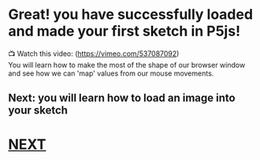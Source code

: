 # Great! you have successfully loaded and made your first sketch in P5js!
:tv: Watch this video: (https://vimeo.com/537087092)<br/>
You will learn how to make the most of the shape of our browser window and see how we can 'map' values from our mouse movements.

## Next: you will learn how to load an image into your sketch
# [NEXT](https://github.com/karenanndonnachie/LESS/tree/main/03) 

